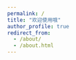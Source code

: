 ```yaml
---
permalink: /
title: "欢迎使用哦"
author_profile: true
redirect_from: 
  - /about/
  - /about.html
---
```



